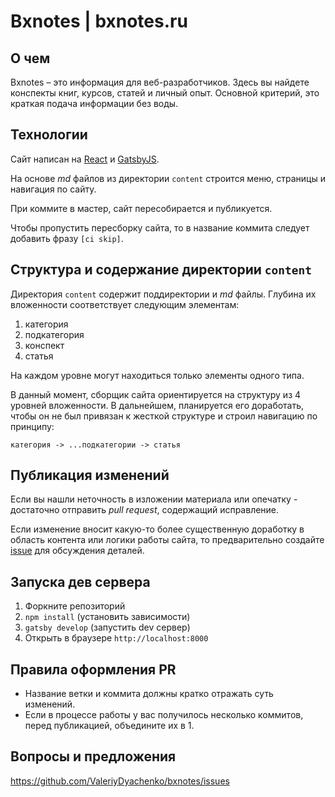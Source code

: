# Bxnotes | bxnotes.ru

## О чем

Bxnotes &ndash; это информация для веб-разработчиков. Здесь вы найдете конспекты книг, курсов, статей и личный опыт. Основной критерий, это краткая подача информации без воды.

## Технологии

Сайт написан на <a href="https://reactjs.org" target="_blank">React</a> и <a href="https://www.gatsbyjs.org" target="_blank">GatsbyJS</a>.

На основе *md* файлов из директории ```content``` строится меню, страницы и навигация по сайту. 

При коммите в мастер, сайт пересобирается и публикуется.

Чтобы пропустить пересборку сайта, то в название коммита следует добавить фразу ```[ci skip]```.

## Структура и содержание директории ```content```

Директория ```content``` содержит поддиректории и *md* файлы. Глубина их вложенности соответствует следующим элементам:

1) категория
2) подкатегория
3) конспект
4) статья

На каждом уровне могут находиться только элементы одного типа.

В данный момент, сборщик сайта ориентируется на структуру из 4 уровней вложенности. В дальнейшем, планируется его доработать, чтобы он не был привязан к жесткой структуре и строил навигацию по принципу:

```
категория -> ...подкатегории -> статья
``` 

## Публикация изменений

Если вы нашли неточность в изложении материала или опечатку - достаточно отправить *pull request*, содержащий исправление.

Если изменение вносит какую-то более существенную доработку в область контента или логики работы сайта, то предварительно создайте <a href="https://github.com/ValeriyDyachenko/bxnotes/issues" target="_blank">issue</a> для обсуждения деталей.

## Запуска дев сервера

1. Форкните репозиторий
2. ```npm install``` (установить зависимости)
3. ```gatsby develop``` (запустить dev сервер)
4. Открыть в браузере ```http://localhost:8000```

## Правила оформления PR

* Название ветки и коммита должны кратко отражать суть изменений.
* Если в процессе работы у вас получилось несколько коммитов, перед публикацией, объедините их в 1.

## Вопросы и предложения

https://github.com/ValeriyDyachenko/bxnotes/issues
